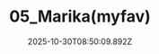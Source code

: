 ---
title: "05_Marika(myfav)"
description: ""
image: "/uploads/photos/1761814209888-05_Marika_myfav_.webp"
thumbnail: "/uploads/photos/1761814209888-05_Marika_myfav_-thumb.webp"
width: 4000
height: 6000
featured: false
date: 2025-10-30T08:50:09.892Z
order: 0
---